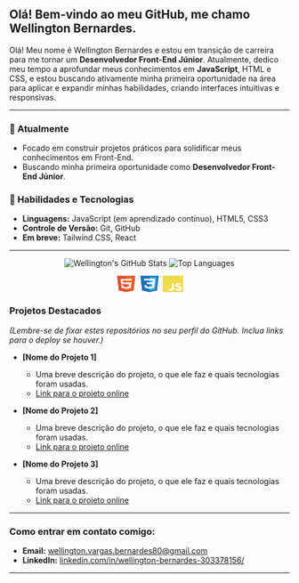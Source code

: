 ## Olá! Bem-vindo ao meu GitHub, me chamo Wellington Bernardes.

Olá! Meu nome é Wellington Bernardes e estou em transição de carreira para me tornar um **Desenvolvedor Front-End Júnior**. Atualmente, dedico meu tempo a aprofundar meus conhecimentos em **JavaScript**, HTML e CSS, e estou buscando ativamente minha primeira oportunidade na área para aplicar e expandir minhas habilidades, criando interfaces intuitivas e responsivas.

---

### 🔭 Atualmente
* Focado em construir projetos práticos para solidificar meus conhecimentos em Front-End.
* Buscando minha primeira oportunidade como **Desenvolvedor Front-End Júnior**.

### 🌱 Habilidades e Tecnologias
* **Linguagens:** JavaScript (em aprendizado contínuo), HTML5, CSS3
* **Controle de Versão:** Git, GitHub
* **Em breve:** Tailwind CSS, React

---
<p align="center">
  <img src="https://github-readme-stats.vercel.app/api?username=Wbernard98&show_icons=true&theme=dark" alt="Wellington's GitHub Stats" />
  <img src="https://github-readme-stats.vercel.app/api/top-langs/?username=Wbernard98&layout=compact&theme=dark" alt="Top Languages" />
</p>

<p align="center">
  <img align="center" alt="Wellington-HTML" height="30" width="38" src="https://raw.githubusercontent.com/devicons/devicon/master/icons/html5/html5-original.svg">
  <img align="center" alt="Wellington-CSS" height="30" width="38" src="https://raw.githubusercontent.com/devicons/devicon/master/icons/css3/css3-original.svg">
  <img align="center" alt="Wellington-JS" height="30" width="38" src="https://raw.githubusercontent.com/devicons/devicon/master/icons/javascript/javascript-plain.svg">
</p>

### Projetos Destacados
*(Lembre-se de fixar estes repositórios no seu perfil do GitHub. Inclua links para o deploy se houver.)*

* **[Nome do Projeto 1]**
    * Uma breve descrição do projeto, o que ele faz e quais tecnologias foram usadas.
    * [Link para o projeto online](URL_DO_PROJETO_ONLINE)

* **[Nome do Projeto 2]**
    * Uma breve descrição do projeto, o que ele faz e quais tecnologias foram usadas.
    * [Link para o projeto online](URL_DO_PROJETO_ONLINE)

* **[Nome do Projeto 3]**
    * Uma breve descrição do projeto, o que ele faz e quais tecnologias foram usadas.
    * [Link para o projeto online](URL_DO_PROJETO_ONLINE)

---

### Como entrar em contato comigo:
* **Email:** [wellington.vargas.bernardes80@gmail.com](mailto:wellington.vargas.bernardes80@gmail.com)
* **LinkedIn:** [linkedin.com/in/wellington-bernardes-303378156/](https://www.linkedin.com/in/wellington-bernades-303378156/)

---
